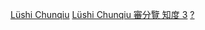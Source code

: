 <a href="https://en.wikipedia.org/wiki/L%C3%BCshi_Chunqiu" title="Text info">Lüshi Chunqiu</a>
<a href="https://ctext.org/lv-shi-chun-qiu/zhi-du#n23747" title="Source code">Lüshi Chunqiu 審分覽 知度 3</a>
<a href="" title="Image credit">?</a>
